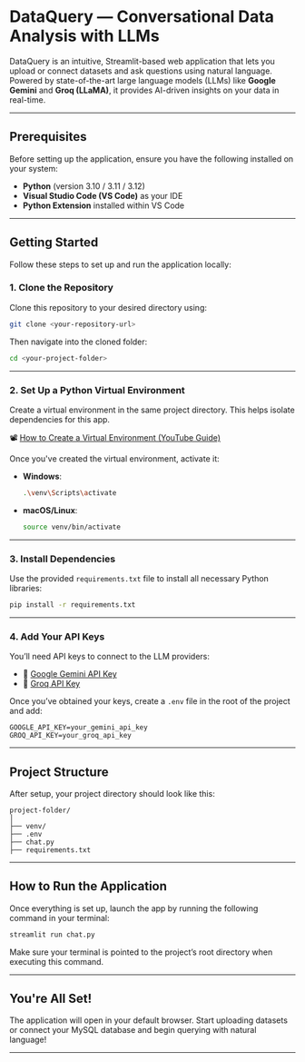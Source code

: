 #  DataQuery — Conversational Data Analysis with LLMs

DataQuery is an intuitive, Streamlit-based web application that lets you upload or connect datasets and ask questions using natural language. Powered by state-of-the-art large language models (LLMs) like **Google Gemini** and **Groq (LLaMA)**, it provides AI-driven insights on your data in real-time.

---

##  Prerequisites

Before setting up the application, ensure you have the following installed on your system:

- **Python** (version 3.10 / 3.11 / 3.12)
- **Visual Studio Code (VS Code)** as your IDE
- **Python Extension** installed within VS Code

---

## Getting Started

Follow these steps to set up and run the application locally:

### 1. Clone the Repository

Clone this repository to your desired directory using:

```bash
git clone <your-repository-url>
```

Then navigate into the cloned folder:

```bash
cd <your-project-folder>
```

---

### 2. Set Up a Python Virtual Environment

Create a virtual environment in the same project directory. This helps isolate dependencies for this app.

📽️ [How to Create a Virtual Environment (YouTube Guide)](https://youtu.be/RUGm1Lwc55s?si=dkhBxk3N6-yUOgju)

Once you've created the virtual environment, activate it:

- **Windows**:
  ```bash
  .\venv\Scripts\activate
  ```

- **macOS/Linux**:
  ```bash
  source venv/bin/activate
  ```

---

### 3. Install Dependencies

Use the provided `requirements.txt` file to install all necessary Python libraries:

```bash
pip install -r requirements.txt
```

---

### 4. Add Your API Keys

You’ll need API keys to connect to the LLM providers:

- 🔑 [Google Gemini API Key](https://ai.google.dev/gemini-api/docs)
- 🔑 [Groq API Key](https://console.groq.com/keys)

Once you’ve obtained your keys, create a `.env` file in the root of the project and add:

```env
GOOGLE_API_KEY=your_gemini_api_key
GROQ_API_KEY=your_groq_api_key
```

---

## Project Structure

After setup, your project directory should look like this:

```
project-folder/
│
├── venv/
├── .env
├── chat.py
├── requirements.txt
```

---

## How to Run the Application

Once everything is set up, launch the app by running the following command in your terminal:

```bash
streamlit run chat.py
```

Make sure your terminal is pointed to the project’s root directory when executing this command.

---

##  You're All Set!

The application will open in your default browser. Start uploading datasets or connect your MySQL database and begin querying with natural language!

---


